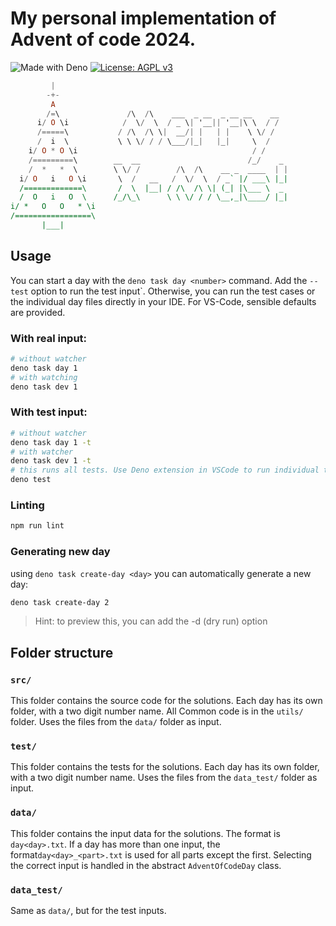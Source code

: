 # My personal implementation of Advent of code 2024.
![Made with Deno](https://img.shields.io/badge/made_with-Deno-000000?logo=deno&logoColor=white)
 [![License: AGPL v3](https://img.shields.io/badge/License-AGPL%20v3-blue.svg)](https://www.gnu.org/licenses/agpl-3.0)
```haskell
         |
        -+-
         A
        /=\               /\  /\    ___  _ __  _ __ __    __
      i/ O \i            /  \/  \  / _ \| '__|| '__|\ \  / /
      /=====\           / /\  /\ \|  __/| |   | |    \ \/ /
      /  i  \           \ \ \/ / / \___/|_|   |_|     \  /
    i/ O * O \i                                       / /
    /=========\        __  __                        /_/    _
    /  *   *  \        \ \/ /        /\  /\    __ _  ____  | |
  i/ O   i   O \i       \  /   __   /  \/  \  / _` |/ ___\ |_|
  /=============\       /  \  |__| / /\  /\ \| (_| |\___ \  _
  /  O   i   O  \      /_/\_\      \ \ \/ / / \__,_|\____/ |_|
i/ *   O   O   * \i
/=================\
       |___|

```

## Usage
You can start a day with the `deno task day <number>` command. Add the `--test` option to run the test input`. Otherwise, you can run the test cases or the individual day files directly in your IDE. For VS-Code, sensible defaults are provided.

### With real input:
```bash
# without watcher
deno task day 1
# with watching
deno task dev 1
```

### With test input:
```bash
# without watcher
deno task day 1 -t
# with watcher
deno task dev 1 -t
# this runs all tests. Use Deno extension in VSCode to run individual tests.
deno test
```

### Linting
```bash
npm run lint
```

### Generating new day
using `deno task create-day <day>` you can automatically generate a new day:
```bash
deno task create-day 2
```
> Hint: to preview this, you can add the -d (dry run) option

## Folder structure
### `src/`
This folder contains the source code for the solutions. Each day has its own folder, with a two digit number name. All Common code is in the `utils/` folder. Uses the files from the `data/` folder as input.
### `test/`
This folder contains the tests for the solutions. Each day has its own folder, with a two digit number name. Uses the files from the `data_test/` folder as input.
### `data/`
This folder contains the input data for the solutions. The format is `day<day>.txt`. If a day has more than one input, the format`day<day>_<part>.txt` is used for all parts except the first. Selecting the correct input is handled in the abstract `AdventOfCodeDay` class.
### `data_test/`
Same as `data/`, but for the test inputs.
